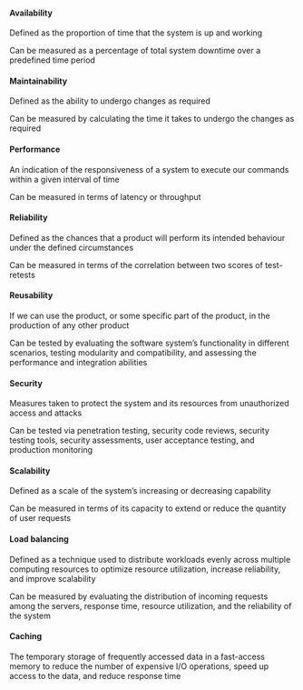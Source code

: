 #### Availability

Defined as the proportion of time that the system is up and working

Can be measured as a percentage of total system downtime over a predefined time period

#### Maintainability 

Defined as the ability to undergo changes as required

Can be measured by calculating the time it takes to undergo the changes as required

#### Performance

An indication of the responsiveness of a system to execute our commands within a given interval of time

Can be measured in terms of latency or throughput

#### Reliability

Defined as the chances that a product will perform its intended behaviour under the defined circumstances

Can be measured in terms of the correlation between two scores of test-retests

#### Reusability

If we can use the product, or some specific part of the product, in the production of any other product

Can be tested by evaluating the software system’s functionality in different scenarios, testing modularity and compatibility, and assessing the performance and integration abilities

#### Security

Measures taken to protect the system and its resources from unauthorized access and attacks

Can be tested via penetration testing, security code reviews, security testing tools, security assessments, user acceptance testing, and production monitoring

#### Scalability

Defined as a scale of the system’s increasing or decreasing capability

Can be measured in terms of its capacity to extend or reduce the quantity of user requests

#### Load balancing

Defined as a technique used to distribute workloads evenly across multiple computing resources to optimize resource utilization, increase reliability, and improve scalability

Can be measured by evaluating the distribution of incoming requests among the servers, response time, resource utilization, and the reliability of the system

#### Caching

The temporary storage of frequently accessed data in a fast-access memory to reduce the number of expensive I/O operations, speed up access to the data, and reduce response time

